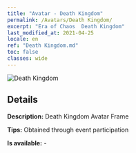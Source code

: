 ```yaml
---
title: "Avatar - Death Kingdom"
permalink: /Avatars/Death Kingdom/
excerpt: "Era of Chaos  Death Kingdom"
last_modified_at: 2021-04-25
locale: en
ref: "Death Kingdom.md"
toc: false
classes: wide
---
```

 ![Death Kingdom](/images/a/avatarFrame_86.png)

## Details

 **Description:** Death Kingdom Avatar Frame 

 **Tips:** Obtained through event participation 

 **Is available:**  - 

